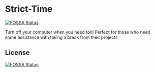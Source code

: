 # Strict-Time
[![FOSSA Status](https://app.fossa.com/api/projects/git%2Bgithub.com%2Fnikhilhex%2FStrict-Time.svg?type=shield)](https://app.fossa.com/projects/git%2Bgithub.com%2Fnikhilhex%2FStrict-Time?ref=badge_shield)

Turn off your computer when you need too! Perfect for those who need some assistance with taking a break from their projects



## License
[![FOSSA Status](https://app.fossa.com/api/projects/git%2Bgithub.com%2Fnikhilhex%2FStrict-Time.svg?type=large)](https://app.fossa.com/projects/git%2Bgithub.com%2Fnikhilhex%2FStrict-Time?ref=badge_large)